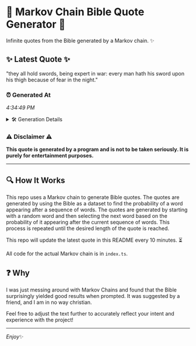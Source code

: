 # 📖 Markov Chain Bible Quote Generator 📖

Infinite quotes from the Bible generated by a Markov chain. ✨

## ✨ Latest Quote ✨
"they all hold swords, being expert in war: every man hath his sword upon his thigh because of fear in the night."

### ⏰ Generated At
*4:34:49 PM*

<details>
    <summary>🛠️ Generation Details</summary>
    <p>
        <strong>🌱 Seed:</strong> they<br>
        <strong>🔄 Iterations:</strong> 21<br>
        <strong>📜 Context History:</strong><br>[ they ]: all<br>[ they, all ]: hold<br>[ they, all, hold ]: swords,<br>[ they, all, hold, swords, ]: being<br>[ they, all, hold, swords,, being ]: expert<br>[ they, all, hold, swords,, being, expert ]: in<br>[ all, hold, swords,, being, expert, in ]: war:<br>[ hold, swords,, being, expert, in, war: ]: every<br>[ swords,, being, expert, in, war:, every ]: man<br>[ being, expert, in, war:, every, man ]: hath<br>[ expert, in, war:, every, man, hath ]: his<br>[ in, war:, every, man, hath, his ]: sword<br>[ war:, every, man, hath, his, sword ]: upon<br>[ every, man, hath, his, sword, upon ]: his<br>[ man, hath, his, sword, upon, his ]: thigh<br>[ hath, his, sword, upon, his, thigh ]: because<br>[ his, sword, upon, his, thigh, because ]: of<br>[ sword, upon, his, thigh, because, of ]: fear<br>[ upon, his, thigh, because, of, fear ]: in<br>[ his, thigh, because, of, fear, in ]: the<br>[ thigh, because, of, fear, in, the ]: night.<br>
    </p>
</details>

### ⚠️ Disclaimer ⚠️
**This quote is generated by a program and is not to be taken seriously. It is purely for entertainment purposes.**

---

## 🔍 How It Works

This repo uses a Markov chain to generate Bible quotes. The quotes are generated by using the Bible as a dataset to find the probability of a word appearing after a sequence of words. The quotes are generated by starting with a random word and then selecting the next word based on the probability of it appearing after the current sequence of words. This process is repeated until the desired length of the quote is reached.

This repo will update the latest quote in this README every 10 minutes. ⏳

All code for the actual Markov chain is in `index.ts`.

## ❓ Why

I was just messing around with Markov Chains and found that the Bible surprisingly yielded good results when prompted. 
It was suggested by a friend, and I am in no way christian.

Feel free to adjust the text further to accurately reflect your intent and experience with the project!

---

*Enjoy*✨
